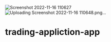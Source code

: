 ![Screenshot 2022-11-16 110627](https://user-images.githubusercontent.com/94691076/202714525-4d55389d-4e9e-4822-ae6a-426a7e47c460.png)
![Uploading Screenshot 2022-11-16 110648.png…]()
# trading-appliction-app
